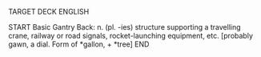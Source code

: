 TARGET DECK
ENGLISH

START
Basic
Gantry
Back: n. (pl. -ies) structure supporting a travelling crane, railway or road signals, rocket-launching equipment, etc. [probably gawn, a dial. Form of *gallon, + *tree]
END
